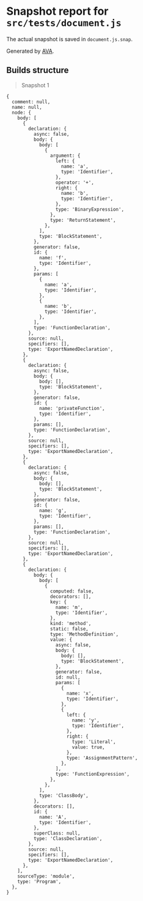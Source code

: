 # Snapshot report for `src/tests/document.js`

The actual snapshot is saved in `document.js.snap`.

Generated by [AVA](https://avajs.dev).

## Builds structure

> Snapshot 1

    {
      comment: null,
      name: null,
      node: {
        body: [
          {
            declaration: {
              async: false,
              body: {
                body: [
                  {
                    argument: {
                      left: {
                        name: 'a',
                        type: 'Identifier',
                      },
                      operator: '+',
                      right: {
                        name: 'b',
                        type: 'Identifier',
                      },
                      type: 'BinaryExpression',
                    },
                    type: 'ReturnStatement',
                  },
                ],
                type: 'BlockStatement',
              },
              generator: false,
              id: {
                name: 'f',
                type: 'Identifier',
              },
              params: [
                {
                  name: 'a',
                  type: 'Identifier',
                },
                {
                  name: 'b',
                  type: 'Identifier',
                },
              ],
              type: 'FunctionDeclaration',
            },
            source: null,
            specifiers: [],
            type: 'ExportNamedDeclaration',
          },
          {
            declaration: {
              async: false,
              body: {
                body: [],
                type: 'BlockStatement',
              },
              generator: false,
              id: {
                name: 'privateFunction',
                type: 'Identifier',
              },
              params: [],
              type: 'FunctionDeclaration',
            },
            source: null,
            specifiers: [],
            type: 'ExportNamedDeclaration',
          },
          {
            declaration: {
              async: false,
              body: {
                body: [],
                type: 'BlockStatement',
              },
              generator: false,
              id: {
                name: 'g',
                type: 'Identifier',
              },
              params: [],
              type: 'FunctionDeclaration',
            },
            source: null,
            specifiers: [],
            type: 'ExportNamedDeclaration',
          },
          {
            declaration: {
              body: {
                body: [
                  {
                    computed: false,
                    decorators: [],
                    key: {
                      name: 'm',
                      type: 'Identifier',
                    },
                    kind: 'method',
                    static: false,
                    type: 'MethodDefinition',
                    value: {
                      async: false,
                      body: {
                        body: [],
                        type: 'BlockStatement',
                      },
                      generator: false,
                      id: null,
                      params: [
                        {
                          name: 'x',
                          type: 'Identifier',
                        },
                        {
                          left: {
                            name: 'y',
                            type: 'Identifier',
                          },
                          right: {
                            type: 'Literal',
                            value: true,
                          },
                          type: 'AssignmentPattern',
                        },
                      ],
                      type: 'FunctionExpression',
                    },
                  },
                ],
                type: 'ClassBody',
              },
              decorators: [],
              id: {
                name: 'A',
                type: 'Identifier',
              },
              superClass: null,
              type: 'ClassDeclaration',
            },
            source: null,
            specifiers: [],
            type: 'ExportNamedDeclaration',
          },
        ],
        sourceType: 'module',
        type: 'Program',
      },
    }
